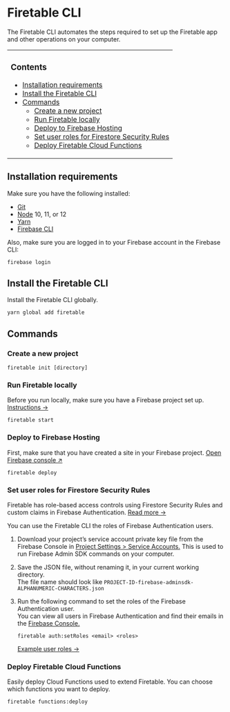 # Firetable CLI

The Firetable CLI automates the steps required to set up the Firetable app and
other operations on your computer.

<table><tbody><tr><td>

### Contents

- [Installation requirements](#installation-requirements)
- [Install the Firetable CLI](#install-the-firetable-cli)
- [Commands](#commands)
  - [Create a new project](#create-a-new-project)
  - [Run Firetable locally](#run-firetable-locally)
  - [Deploy to Firebase Hosting](#deploy-to-firebase-hosting)
  - [Set user roles for Firestore Security Rules](#set-user-roles-for-firestore-security-rules)
  - [Deploy Firetable Cloud Functions](#deploy-firetable-cloud-functions)

</td></tr></tbody></table>

## Installation requirements

Make sure you have the following installed:

- [Git](https://git-scm.com/downloads)
- [Node](https://nodejs.org/en/download/) 10, 11, or 12
- [Yarn](https://classic.yarnpkg.com/en/docs/install/)
- [Firebase CLI](https://firebase.google.com/docs/cli)

Also, make sure you are logged in to your Firebase account in the Firebase CLI:

```
firebase login
```

## Install the Firetable CLI

Install the Firetable CLI globally.

```
yarn global add firetable
```

## Commands

### Create a new project

```
firetable init [directory]
```

### Run Firetable locally

Before you run locally, make sure you have a Firebase project set up.
[Instructions →](https://github.com/AntlerVC/firetable/wiki/Getting-Started)

```
firetable start
```

### Deploy to Firebase Hosting

First, make sure that you have created a site in your Firebase project.
[Open Firebase console ↗️](https://console.firebase.google.com/project/_/hosting/main)

```
firetable deploy
```

### Set user roles for Firestore Security Rules

Firetable has role-based access controls using Firestore Security Rules and
custom claims in Firebase Authentication.
[Read more →](https://github.com/AntlerVC/firetable/wiki/Firetable-Role-Based-Security-Rules)

You can use the Firetable CLI the roles of Firebase Authentication users.

1. Download your project’s service account private key file from the Firebase
   Console in
   [Project Settings > Service Accounts.](https://console.firebase.google.com/u/0/project/_/settings/serviceaccounts/adminsdk)
   This is used to run Firebase Admin SDK commands on your computer.

2. Save the JSON file, without renaming it, in your current working directory.  
   The file name should look like
   `PROJECT-ID-firebase-adminsdk-ALPHANUMERIC-CHARACTERS.json`

3. Run the following command to set the roles of the Firebase Authentication
   user.  
   You can view all users in Firebase Authentication and find their emails in
   the
   [Firebase Console.](https://console.firebase.google.com/project/_/authentication/users)

   ```
   firetable auth:setRoles <email> <roles>
   ```

   [Example user roles →](https://github.com/AntlerVC/firetable/wiki/Firetable-Role-Based-Security-Rules#example-roles)

### Deploy Firetable Cloud Functions

Easily deploy Cloud Functions used to extend Firetable. You can choose which
functions you want to deploy.

```
firetable functions:deploy
```

